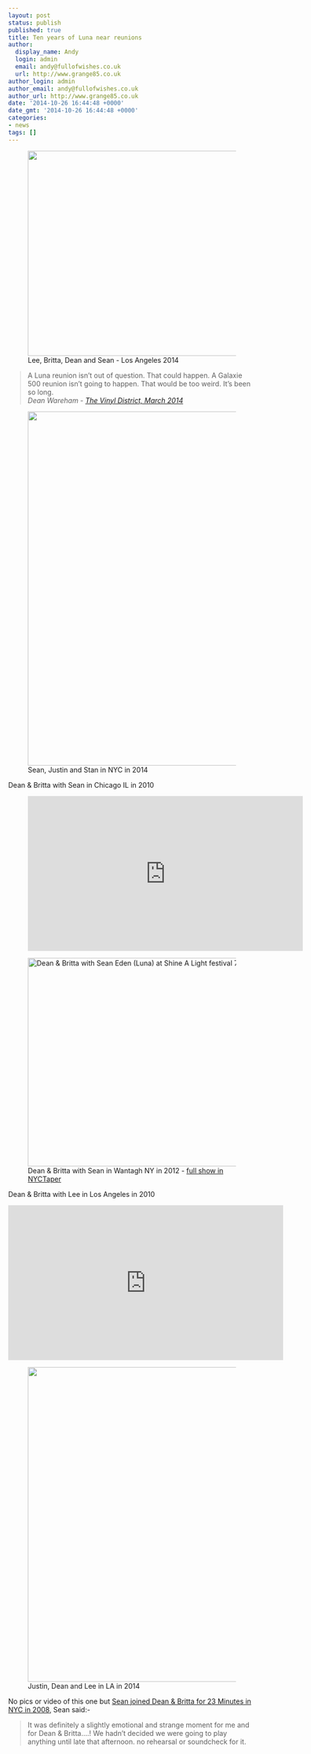 ```yaml
---
layout: post
status: publish
published: true
title: Ten years of Luna near reunions
author:
  display_name: Andy
  login: admin
  email: andy@fullofwishes.co.uk
  url: http://www.grange85.co.uk
author_login: admin
author_email: andy@fullofwishes.co.uk
author_url: http://www.grange85.co.uk
date: '2014-10-26 16:44:48 +0000'
date_gmt: '2014-10-26 16:44:48 +0000'
categories:
- news
tags: []
---
```

<p><figure class="caption aligncenter"><img src="https://media.fullofwishes.co.uk/02-luna/pictures/lee-britta-dean-sean-2014.jpg" width="625" height="417" class /><figcaption class="caption-text"> Lee, Britta, Dean and Sean - Los Angeles 2014</figcaption></figure>
<blockquote><p>A Luna reunion isn’t out of question. That could happen. A Galaxie 500 reunion isn’t going to happen. That would be too weird. It’s been so long.<br />
<em>Dean Wareham - <a href="http://www.thevinyldistrict.com/dc/2014/03/dean-wareham-tvd-interview/">The Vinyl District, March 2014</a></em></p></blockquote>
<p><figure class="caption aligncenter"><img src="https://media.fullofwishes.co.uk/02-luna/pictures/sean-justin-stan-2014.jpg" width="960" height="720" class /><figcaption class="caption-text"> Sean, Justin and Stan in NYC in 2014</figcaption></figure>
<p>Dean & Britta with Sean in Chicago IL in 2010</p>
<figure class="caption aligncenter"><iframe width="560" height="315" src="https://www.youtube.com/embed/jUUafnCQbzQ" frameborder="0" allowfullscreen></iframe><figcaption class="caption-text"></figcaption></figure>

<figure class="caption aligncenter"><a href="https://www.flickr.com/photos/subcow/7658288576" title="Dean & Britta with Sean Eden (Luna) at Shine A Light festival 7-21-12 by Kurt Christensen, on Flickr"><img class="aligncenter" src="https://farm9.staticflickr.com/8007/7658288576_f2680e0fc0_z.jpg" width="640" height="424" alt="Dean & Britta with Sean Eden (Luna) at Shine A Light festival 7-21-12"></a><figcaption class="caption-text">Dean & Britta with Sean in Wantagh NY in 2012 - <a href="http://www.nyctaper.com/2012/07/dean-britta-with-luna-reunion-july-21-2012-mulcahys-wantagh-ny-flac-and-mp3-downloads-streaming-songs/">full show in NYCTaper</a></figcaption></figure>

<p>Dean & Britta with Lee in Los Angeles in 2010</p>

<iframe width="560" height="315" src="https://www.youtube.com/embed/7Y-XSfoqYZY" frameborder="0" allowfullscreen></iframe>

<p><figure class="caption aligncenter"><img src="https://media.fullofwishes.co.uk/02-luna/pictures/justin-dean-lee-2014.jpg" width="640" height="640" class /><figcaption class="caption-text"> Justin, Dean and Lee in LA in 2014</figcaption></figure>
<p>No pics or video of this one but <a href="/2008/08/34-of-luna-on-stage-in-nyc/">Sean joined Dean & Britta for 23 Minutes in NYC in 2008</a>, Sean said:-<br />
<blockquote>It was definitely a slightly emotional and strange moment for me and for Dean & Britta….! We hadn’t decided we were going to play anything until late that afternoon. no rehearsal or soundcheck for it.</p></blockquote>
